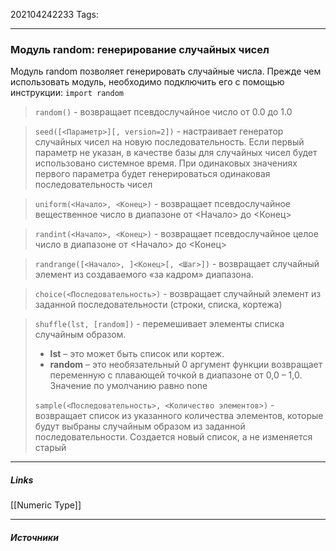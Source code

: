 202104242233
Tags:
___
### Модуль random: генерирование случайных чисел
Модуль random позволяет генерировать случайные числа. Прежде чем использовать модуль, необходимо подключить его с помощью инструкции:
`import random`
>`random()` -  возвращает псевдослучайное число от 0.0 до 1.0

>`seed([<Параметр>][, version=2])` - настраивает генератор случайных чисел на новую последовательность. Если первый параметр не указан, в качестве базы для случайных чисел будет использовано системное время. При одинаковых значениях первого параметра будет генерироваться одинаковая последовательность чисел

>`uniform(<Начало>, <Конец>)` - возвращает псевдослучайное вещественное число в диапазоне от <Начало> до <Конец>

>`randint(<Начало>, <Конец>)` - возвращает псевдослучайное целое число в диапазоне от <Начало> до <Конец>

>`randrange([<Начало>, ]<Конец>[, <Шаг>])` -  возвращает случайный элемент из создаваемого «за кадром» диапазона.

>`choice(<Последовательность>)` -  возвращает случайный элемент из заданной последовательности (строки, списка, кортежа)

>`shuffle(lst, [random])` - перемешивает элементы списка случайным образом. 
>-   **lst** – это может быть список или кортеж.
>- **random** – это необязательный 0 аргумент функции возвращает переменную с плавающей точкой в диапазоне от 0,0 – 1,0. Значение по умолчанию равно none
>
>`sample(<Последовательность>, <Количество элементов>)` -  возвращает список из указанного количества элементов, которые будут выбраны случайным образом из заданной последовательности. Создается новый список, а не изменяется старый






___
##### Links
[[Numeric Type]]

---
##### Источники
